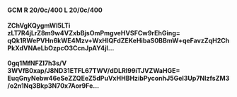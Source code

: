 #### GCM R 20/0c/400 L 20/0c/400
**ZChVgKQygmWI5LTi**<br/>**zLT7R4jLrZ8m9w4VZxbBjsOmPmgveHVSFCw9rEhGing=**<br/>**qQk1RWePVHn6kWE4Mzv+WxHIQFdZEKeHibaS0BBmW+qeFavzZqH2ChPkXdVNAeLbOzpcO3CcnJpAY4jl...**<br/><br/>
**0gq1MfNFZI7h3s/V**<br/>**3WVfB0xap/J8ND31ETFL67TWV/dDLRl99iTJVZWaHGE=**<br/>**EuqGnyNebw46eSeZZQEeZ5dPuVxHHBHzibPyconhJ5Gel3Up7NlzfsZM3/o2n1Nq3Bkp3N70x7Aor9Fe...**